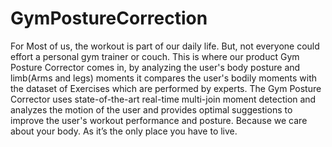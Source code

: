 # GymPostureCorrection
For Most of us, the workout is part of our daily life. But, not everyone could effort a personal gym trainer or couch. This is where our product Gym Posture Corrector comes in,  by analyzing the user's body posture and limb(Arms and legs) moments it compares the user's bodily moments with the dataset of Exercises which are performed by experts. The Gym Posture Corrector uses state-of-the-art real-time multi-join moment detection and analyzes the motion of the user and provides optimal suggestions to improve the user's workout performance and posture.  Because we care about your body. As it’s the only place you have to live.

